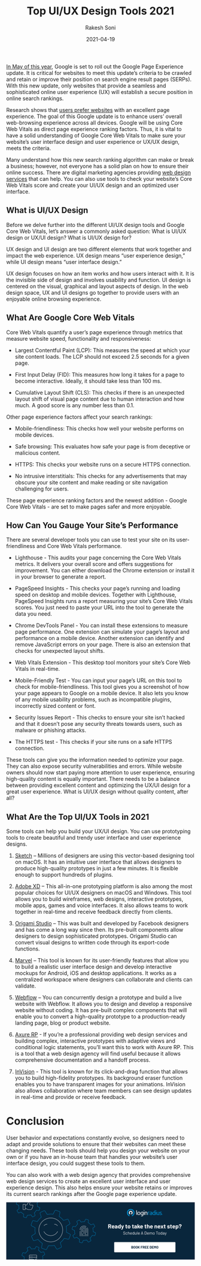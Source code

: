 ﻿---
title: "Top UI/UX Design Tools 2021"
date: "2021-04-19"
coverImage: "best-ui-ux-design-loginradius.jpg"
category: ["loginradius"]
featured: false 
author: "Rakesh Soni"
description: "In the current situation in 2021, with so many designing tools in the market, it has become difficult to choose the perfect one. Let’s get the insights of the top UI/UX design tools, compare their features, and choose the perfect fit for you!"
metadescription: "Learn how to choose and select top UI and UX design 2021 to develop the ideal interactive design or product concept for business."
metatitle: "Top UI-UX Design Tools 2021 | LoginRadius"

---



[In May of this year](https://developers.google.com/search/blog/2020/11/timing-for-page-experience), Google is set to roll out the Google Page Experience update. It is critical for websites to meet this update’s criteria to be crawled and retain or improve their position on search engine result pages (SERPs). With this new update, only websites that provide a seamless and sophisticated online user experience (UX) will establish a secure position in online search rankings.

  

Research shows that [users prefer websites](https://developers.google.com/search/blog/2020/05/evaluating-page-experience) with an excellent page experience. The goal of this Google update is to enhance users’ overall web-browsing experience across all devices. Google will be using Core Web Vitals as direct page experience ranking factors. Thus, it is vital to have a solid understanding of Google Core Web Vitals to make sure your website’s user interface design and user experience or UX/UX design, meets the criteria.

  

Many understand how this new search ranking algorithm can make or break a business; however, not everyone has a solid plan on how to ensure their online success. There are digital marketing agencies providing [web design services](https://thriveagency.com/digital-marketing-services/web-design/) that can help. You can also use tools to check your website’s Core Web Vitals score and create your UI/UX design and an optimized user interface.

## What is UI/UX Design

  

Before we delve further into the different UI/UX design tools and Google Core Web Vitals, let’s answer a commonly asked question: What is UI/UX design or UX/UI design? What is UI/UX design for?

  

UX design and UI design are two different elements that work together and impact the web experience. UX design means “user experience design,” while UI design means “user interface design.”

  

UX design focuses on how an item works and how users interact with it. It is the invisible side of design and involves usability and function. UI design is centered on the visual, graphical and layout aspects of design. In the web design space, UX and UI designs go together to provide users with an enjoyable online browsing experience.

## What Are Google Core Web Vitals

  

Core Web Vitals quantify a user’s page experience through metrics that measure website speed, functionality and responsiveness:

  

-   Largest Contentful Paint (LCP): This measures the speed at which your site content loads. The LCP should not exceed 2.5 seconds for a given page.
    
-   First Input Delay (FID): This measures how long it takes for a page to become interactive. Ideally, it should take less than 100 ms.
    
-   Cumulative Layout Shift (CLS): This checks if there is an unexpected layout shift of visual page content due to human interaction and how much. A good score is any number less than 0.1.
    

  

Other page experience factors affect your search rankings:

  

-   Mobile-friendliness: This checks how well your website performs on mobile devices.
    
-   Safe browsing: This evaluates how safe your page is from deceptive or malicious content.
    
-   HTTPS: This checks your website runs on a secure HTTPS connection.
    
-   No intrusive interstitials: This checks for any advertisements that may obscure your site content and make reading or site navigation challenging for users.
    

  

These page experience ranking factors and the newest addition - Google Core Web Vitals - are set to make pages safer and more enjoyable.

## How Can You Gauge Your Site’s Performance

There are several developer tools you can use to test your site on its user-friendliness and Core Web Vitals performance.

  

-   Lighthouse - This audits your page concerning the Core Web Vitals metrics. It delivers your overall score and offers suggestions for improvement. You can either download the Chrome extension or install it in your browser to generate a report.
    

  

-   PageSpeed Insights - This checks your page’s running and loading speed on desktop and mobile devices. Together with Lighthouse, PageSpeed Insights runs a report measuring your site’s Core Web Vitals scores. You just need to paste your URL into the tool to generate the data you need.
    

  

-   Chrome DevTools Panel - You can install these extensions to measure page performance. One extension can simulate your page’s layout and performance on a mobile device. Another extension can identify and remove JavaScript errors on your page. There is also an extension that checks for unexpected layout shifts.
    

  

-   Web Vitals Extension - This desktop tool monitors your site’s Core Web Vitals in real-time.
    

  

-   Mobile-Friendly Test - You can input your page’s URL on this tool to check for mobile-friendliness. This tool gives you a screenshot of how your page appears to Google on a mobile device. It also lets you know of any mobile usability problems, such as incompatible plugins, incorrectly sized content or font.
    

  

-   Security Issues Report - This checks to ensure your site isn’t hacked and that it doesn’t pose any security threats towards users, such as malware or phishing attacks.
    

  

-   The HTTPS test - This checks if your site runs on a safe HTTPS connection.
    

  

These tools can give you the information needed to optimize your page. They can also expose security vulnerabilities and errors. While website owners should now start paying more attention to user experience, ensuring high-quality content is equally important. There needs to be a balance between providing excellent content and optimizing the UX/UI design for a great user experience. What is UI/UX design without quality content, after all?

## What Are the Top UI/UX Tools in 2021

Some tools can help you build your UX/UI design. You can use prototyping tools to create beautiful and trendy user interface and user experience designs.

  

1.  [Sketch](https://www.sketch.com/) – Millions of designers are using this vector-based designing tool on macOS. It has an intuitive user interface that allows designers to produce high-quality prototypes in just a few minutes. It is flexible enough to support hundreds of plugins.
    

  

2.  [Adobe XD](https://www.adobe.com/products/xd.html) – This all-in-one prototyping platform is also among the most popular choices for UI/UX designers on macOS and Windows. This tool allows you to build wireframes, web designs, interactive prototypes, mobile apps, games and voice interfaces. It also allows teams to work together in real-time and receive feedback directly from clients.
    

  

3.  [Origami Studio](https://origami.design/) – This was built and developed by Facebook designers and has come a long way since then. Its pre-built components allow designers to design sophisticated prototypes. Origami Studio can convert visual designs to written code through its export-code functions.
    

  

4.  [Marvel](https://marvelapp.com/) – This tool is known for its user-friendly features that allow you to build a realistic user interface design and develop interactive mockups for Android, iOS and desktop applications. It works as a centralized workspace where designers can collaborate and clients can validate.
    

  

5.  [Webflow](https://webflow.com/) – You can concurrently design a prototype and build a live website with Webflow. It allows you to design and develop a responsive website without coding. It has pre-built complex components that will enable you to convert a high-quality prototype to a production-ready landing page, blog or product website.
    

  

6.  [Axure RP](https://www.axure.com/download) - If you’re a professional providing web design services and building complex, interactive prototypes with adaptive views and conditional logic statements, you’ll want this to work with Axure RP. This is a tool that a web design agency will find useful because it allows comprehensive documentation and a handoff process.
    

  

7.  [InVision](https://www.invisionapp.com/) - This tool is known for its click-and-drag function that allows you to build high-fidelity prototypes. Its background eraser function enables you to have transparent images for your animations. InVision also allows collaboration where team members can see design updates in real-time and provide or receive feedback.
    

# Conclusion

User behavior and expectations constantly evolve, so designers need to adapt and provide solutions to ensure that their websites can meet these changing needs. These tools should help you design your website on your own or if you have an in-house team that handles your website’s user interface design, you could suggest these tools to them.

  

You can also work with a web design agency that provides comprehensive web design services to create an excellent user interface and user experience design. This also helps ensure your website retains or improves its current search rankings after the Google page experience update.

[![book-a-demo-loginradius](../../assets/book-a-demo-loginradius.png)](https://www.loginradius.com/book-a-demo/)
